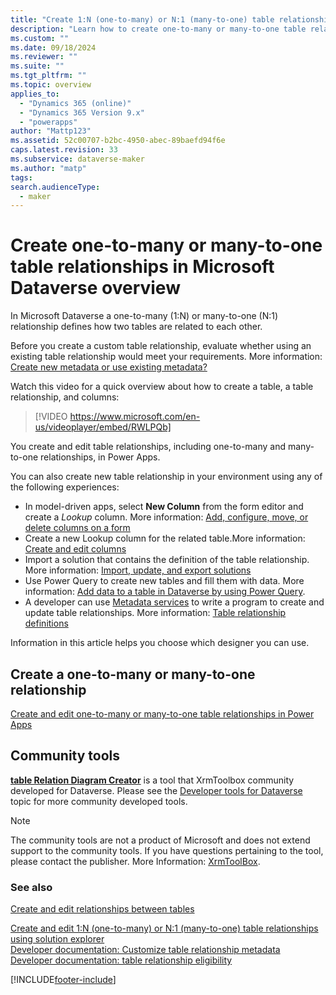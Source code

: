 ```yaml
---
title: "Create 1:N (one-to-many) or N:1 (many-to-one) table relationships in Power Apps overview"
description: "Learn how to create one-to-many or many-to-one table relationships in Microsoft Dataverse"
ms.custom: ""
ms.date: 09/18/2024
ms.reviewer: ""
ms.suite: ""
ms.tgt_pltfrm: ""
ms.topic: overview
applies_to: 
  - "Dynamics 365 (online)"
  - "Dynamics 365 Version 9.x"
  - "powerapps"
author: "Mattp123"
ms.assetid: 52c00707-b2bc-4950-abec-89baefd94f6e
caps.latest.revision: 33
ms.subservice: dataverse-maker
ms.author: "matp"
tags: 
search.audienceType: 
  - maker
---
```

# Create one-to-many or many-to-one table relationships in Microsoft Dataverse overview

In Microsoft Dataverse a one-to-many (1:N) or many-to-one (N:1) relationship defines how two tables are related to each other.
  
Before you create a custom table relationship, evaluate whether using an existing table relationship would meet your requirements. More information: [Create new metadata or use existing metadata?](create-edit-metadata.md#create-new-metadata-or-use-existing-metadata)

Watch this video for a quick overview about how to create a table, a table relationship, and columns:
> [!VIDEO https://www.microsoft.com/en-us/videoplayer/embed/RWLPQb]

You create and edit table relationships, including one-to-many and many-to-one relationships, in Power Apps.

You can also create new table relationship in your environment using any of the following experiences:

- In model-driven apps, select **New Column** from the form editor and create a *Lookup* column. More information: [Add, configure, move, or delete columns on a form](../model-driven-apps/add-move-or-delete-fields-on-form.md)
- Create a new Lookup column for the related table.More information: [Create and edit columns](create-edit-fields.md)
- Import a solution that contains the definition of the table relationship. More information: [Import, update, and export solutions](import-update-export-solutions.md)
- Use Power Query to create new tables and fill them with data. More information: [Add data to a table in Dataverse by using Power Query](/power-query/dataflows/add-data-power-query).
- A developer can use [Metadata services](../../developer/data-platform/metadata-services.md) to write a program to create and update table relationships. More information: [Table relationship definitions](/powerapps/developer/data-platform/entity-relationship-metadata)

Information in this article helps you choose which designer you can use.

## Create a one-to-many or many-to-one relationship

[Create and edit one-to-many or many-to-one table relationships in Power Apps](create-edit-1n-relationships-portal.md)<br />

## Community tools

**[table Relation Diagram Creator](https://www.xrmtoolbox.com/plugins/JourneyIntoCRM.XrmToolbox.ERDPlugin/)** is a tool that XrmToolbox community developed for Dataverse. Please see the [Developer tools for Dataverse](/dynamics365/customer-engagement/developer/developer-tools) topic for more community developed tools.

> [!NOTE]
> The community tools are not a product of Microsoft and does not extend support to the community tools. 
> If you have questions pertaining to the tool, please contact the publisher. More Information: [XrmToolBox](https://www.xrmtoolbox.com).

### See also

[Create and edit relationships between tables](create-edit-entity-relationships.md)<br />

[Create and edit 1:N (one-to-many) or N:1 (many-to-one) table relationships using solution explorer](create-edit-1n-relationships-solution-explorer.md)<br />
[Developer documentation: Customize table relationship metadata](/dynamics365/customer-engagement/developer/customize-entity-relationship-metadata)<br />
[Developer documentation: table relationship eligibility](/dynamics365/customer-engagement/developer/entity-relationship-eligibility)




[!INCLUDE[footer-include](../../includes/footer-banner.md)]
